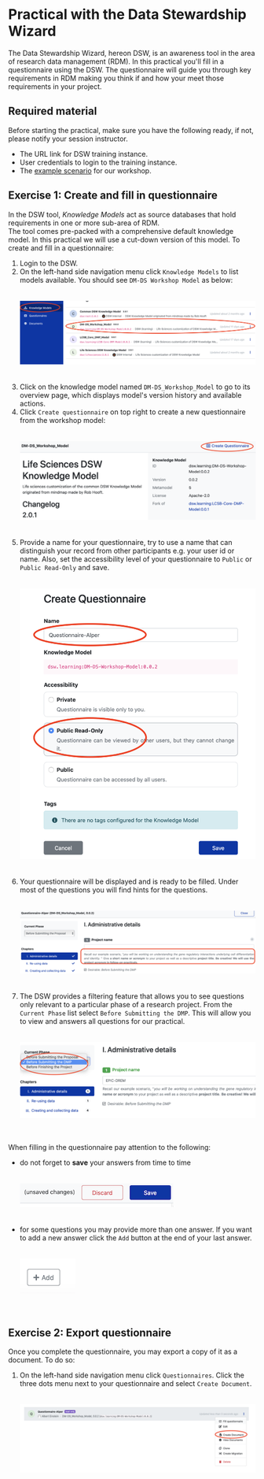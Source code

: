 # Practical with the Data Stewardship Wizard


The Data Stewardship Wizard, hereon DSW, is an awareness tool in the area of research data management (RDM). 
In this practical you'll fill in a questionnaire using the DSW. The questionnaire will guide you through key requirements in RDM making you think if and how your meet those requirements in your project.


## Required material

Before starting the practical, make sure you have the following ready, if not, please notify your session instructor.

* The URL link for DSW training instance.
* User credentials to login to the training instance.
* The [example scenario](https://github.com/elixir-luxembourg/DS-DM-training/blob/master/resources/DM-DP_RunningExample.pdf) for our workshop.


## Exercise 1: Create and fill in questionnaire

In the DSW tool, _Knowledge Models_ act as source databases that hold requirements in one or more sub-area of RDM.  
The tool comes pre-packed with a comprehensive default knowledge model. In this practical we will use a cut-down version of this model. To create and fill in a questionnaire:


1. Login to the DSW.<br/>
2. On the left-hand side navigation menu click `Knowledge Models` to list models available. You should see `DM-DS Workshop Model` as below: <br/> <br/><br/>![Alt](./list_workshop_km.png)<br/><br/><br/>
3. Click on the knowledge model named `DM-DS_Workshop_Model` to go to its overview page, which displays model's version history and available actions.<br/>
4. Click `Create questionnaire` on top right to create a new questionnaire from the workshop model: <br/><br/><br/>![Alt](./km_create_questnre_1.png)<br/><br/><br/>
5. Provide a name for your questionnaire, try to use a name that can distinguish your record from other participants e.g. your user id or name. Also, set the accessibility level of your questionnaire to `Public` or `Public Read-Only` and save. <br/><br/><br/> ![Alt](./km_create_questnre_2.png)<br/><br/><br/>
6. Your questionnaire will be displayed and is ready to be filled. Under most of the questions you will find hints for the questions. <br/><br/><br/> ![Alt](./fill_questnre_1.png)<br/><br/><br/>
7. The DSW provides a filtering feature that allows you to see questions only relevant to a particular phase of a research project. From the `Current Phase` list select `Before Submitting the DMP`. This will allow you to view and answers all questions for our practical. <br/><br/><br/> ![Alt](./fill_questnre_2.png)<br/><br/><br/>

When filling in the questionnaire pay attention to the following:

 - do not forget to **save** your answers from time to time <br/><br/><br/>![Alt](./save_questnre.png)<br/><br/><br/>
 - for some questions you may provide more than one answer. If you want to add a new answer click the `Add` button at the end of your last answer. <br/><br/><br/>![Alt](./add_answer.png)<br/><br/><br/>

## Exercise 2: Export questionnaire

Once you complete the questionnaire, you may export a copy of it as a document.  To do so:

1. On the left-hand side navigation menu click `Questionnaires`. Click the three dots menu next to your questionnaire and select `Create Document`. <br/><br/><br/>![Alt](./export_questnre.png)<br/><br/><br/>